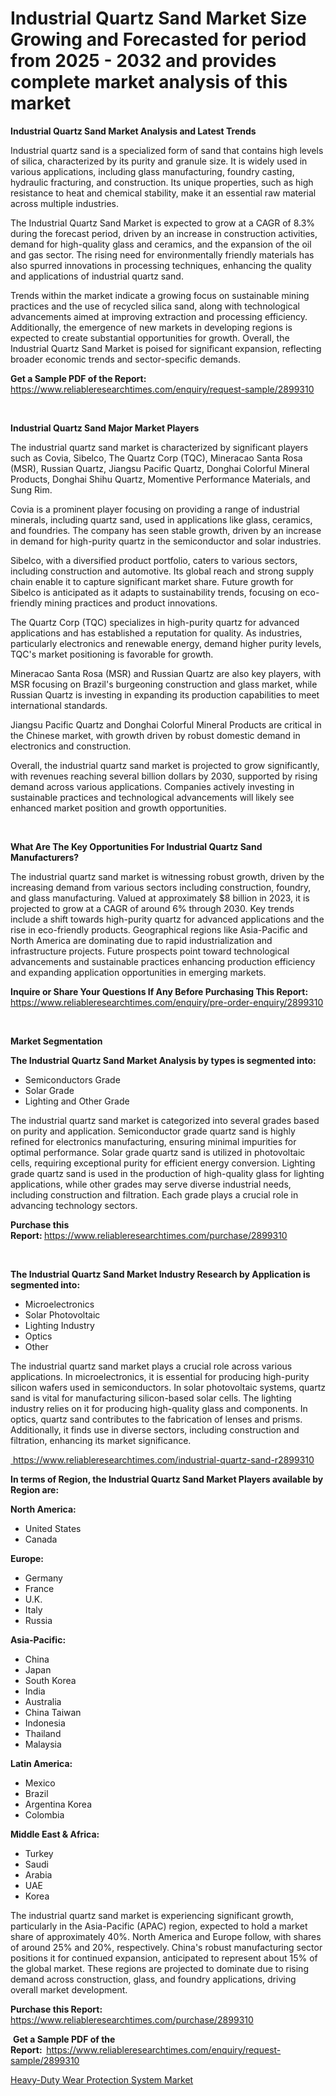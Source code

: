 <p><h1>Industrial Quartz Sand Market Size Growing and Forecasted for period from 2025 - 2032 and provides complete market analysis of this market</h1></p><p><strong>Industrial Quartz Sand Market Analysis and Latest Trends</strong></p>
<p><p>Industrial quartz sand is a specialized form of sand that contains high levels of silica, characterized by its purity and granule size. It is widely used in various applications, including glass manufacturing, foundry casting, hydraulic fracturing, and construction. Its unique properties, such as high resistance to heat and chemical stability, make it an essential raw material across multiple industries.</p><p>The Industrial Quartz Sand Market is expected to grow at a CAGR of 8.3% during the forecast period, driven by an increase in construction activities, demand for high-quality glass and ceramics, and the expansion of the oil and gas sector. The rising need for environmentally friendly materials has also spurred innovations in processing techniques, enhancing the quality and applications of industrial quartz sand.</p><p>Trends within the market indicate a growing focus on sustainable mining practices and the use of recycled silica sand, along with technological advancements aimed at improving extraction and processing efficiency. Additionally, the emergence of new markets in developing regions is expected to create substantial opportunities for growth. Overall, the Industrial Quartz Sand Market is poised for significant expansion, reflecting broader economic trends and sector-specific demands.</p></p>
<p><strong>Get a Sample PDF of the Report:&nbsp;</strong> <a href="https://www.reliableresearchtimes.com/enquiry/request-sample/2899310?utm_campaign=3358&utm_medium=2&utm_source=Github&utm_content=ia&utm_term=15032025&utm_id=industrial-quartz-sand">https://www.reliableresearchtimes.com/enquiry/request-sample/2899310</a></p>
<p>&nbsp;</p>
<p><strong>Industrial Quartz Sand Major Market Players</strong></p>
<p><p>The industrial quartz sand market is characterized by significant players such as Covia, Sibelco, The Quartz Corp (TQC), Mineracao Santa Rosa (MSR), Russian Quartz, Jiangsu Pacific Quartz, Donghai Colorful Mineral Products, Donghai Shihu Quartz, Momentive Performance Materials, and Sung Rim. </p><p>Covia is a prominent player focusing on providing a range of industrial minerals, including quartz sand, used in applications like glass, ceramics, and foundries. The company has seen stable growth, driven by an increase in demand for high-purity quartz in the semiconductor and solar industries. </p><p>Sibelco, with a diversified product portfolio, caters to various sectors, including construction and automotive. Its global reach and strong supply chain enable it to capture significant market share. Future growth for Sibelco is anticipated as it adapts to sustainability trends, focusing on eco-friendly mining practices and product innovations. </p><p>The Quartz Corp (TQC) specializes in high-purity quartz for advanced applications and has established a reputation for quality. As industries, particularly electronics and renewable energy, demand higher purity levels, TQC's market positioning is favorable for growth. </p><p>Mineracao Santa Rosa (MSR) and Russian Quartz are also key players, with MSR focusing on Brazil's burgeoning construction and glass market, while Russian Quartz is investing in expanding its production capabilities to meet international standards. </p><p>Jiangsu Pacific Quartz and Donghai Colorful Mineral Products are critical in the Chinese market, with growth driven by robust domestic demand in electronics and construction. </p><p>Overall, the industrial quartz sand market is projected to grow significantly, with revenues reaching several billion dollars by 2030, supported by rising demand across various applications. Companies actively investing in sustainable practices and technological advancements will likely see enhanced market position and growth opportunities.</p></p>
<p>&nbsp;</p>
<p><strong>What Are The Key Opportunities For Industrial Quartz Sand Manufacturers?</strong></p>
<p><p>The industrial quartz sand market is witnessing robust growth, driven by the increasing demand from various sectors including construction, foundry, and glass manufacturing. Valued at approximately $8 billion in 2023, it is projected to grow at a CAGR of around 6% through 2030. Key trends include a shift towards high-purity quartz for advanced applications and the rise in eco-friendly products. Geographical regions like Asia-Pacific and North America are dominating due to rapid industrialization and infrastructure projects. Future prospects point toward technological advancements and sustainable practices enhancing production efficiency and expanding application opportunities in emerging markets.</p></p>
<p><strong>Inquire or Share Your Questions If Any Before Purchasing This Report:</strong> <a href="https://www.reliableresearchtimes.com/enquiry/pre-order-enquiry/2899310?utm_campaign=3358&utm_medium=2&utm_source=Github&utm_content=ia&utm_term=15032025&utm_id=industrial-quartz-sand">https://www.reliableresearchtimes.com/enquiry/pre-order-enquiry/2899310</a></p>
<p>&nbsp;</p>
<p><strong>Market Segmentation</strong></p>
<p><strong>The Industrial Quartz Sand Market Analysis by types is segmented into:</strong></p>
<p><ul><li>Semiconductors Grade</li><li>Solar Grade</li><li>Lighting and Other Grade</li></ul></p>
<p><p>The industrial quartz sand market is categorized into several grades based on purity and application. Semiconductor grade quartz sand is highly refined for electronics manufacturing, ensuring minimal impurities for optimal performance. Solar grade quartz sand is utilized in photovoltaic cells, requiring exceptional purity for efficient energy conversion. Lighting grade quartz sand is used in the production of high-quality glass for lighting applications, while other grades may serve diverse industrial needs, including construction and filtration. Each grade plays a crucial role in advancing technology sectors.</p></p>
<p><strong>Purchase this Report:&nbsp;</strong><a href="https://www.reliableresearchtimes.com/purchase/2899310?utm_campaign=3358&utm_medium=2&utm_source=Github&utm_content=ia&utm_term=15032025&utm_id=industrial-quartz-sand">https://www.reliableresearchtimes.com/purchase/2899310</a></p>
<p>&nbsp;</p>
<p><strong>The Industrial Quartz Sand Market Industry Research by Application is segmented into:</strong></p>
<p><ul><li>Microelectronics</li><li>Solar Photovoltaic</li><li>Lighting Industry</li><li>Optics</li><li>Other</li></ul></p>
<p><p>The industrial quartz sand market plays a crucial role across various applications. In microelectronics, it is essential for producing high-purity silicon wafers used in semiconductors. In solar photovoltaic systems, quartz sand is vital for manufacturing silicon-based solar cells. The lighting industry relies on it for producing high-quality glass and components. In optics, quartz sand contributes to the fabrication of lenses and prisms. Additionally, it finds use in diverse sectors, including construction and filtration, enhancing its market significance.</p></p>
<p><a href="https://www.reliableresearchtimes.com/industrial-quartz-sand-r2899310?utm_campaign=3358&utm_medium=2&utm_source=Github&utm_content=ia&utm_term=15032025&utm_id=industrial-quartz-sand">&nbsp;https://www.reliableresearchtimes.com/industrial-quartz-sand-r2899310</a></p>
<p><strong>In terms of Region, the Industrial Quartz Sand Market Players available by Region are:</strong></p>
<p>
    <p> <strong> North America: </strong>
        <ul>
            <li>United States</li>
            <li>Canada</li>
        </ul>
        </p> 
    <p> <strong> Europe: </strong>
        <ul>
            <li>Germany</li>
            <li>France</li>
            <li>U.K.</li>
            <li>Italy</li>
            <li>Russia</li>
        </ul>
        </p> 
    <p> <strong> Asia-Pacific: </strong>
        <ul>
            <li>China</li>
            <li>Japan</li>
            <li>South Korea</li>
            <li>India</li>
            <li>Australia</li>
            <li>China Taiwan</li>
            <li>Indonesia</li>
            <li>Thailand</li>
            <li>Malaysia</li>
        </ul>
        </p> 
    <p> <strong> Latin America: </strong>
        <ul>
            <li>Mexico</li>
            <li>Brazil</li>
            <li>Argentina Korea</li>
            <li>Colombia</li>
        </ul>
        </p> 
    <p> <strong> Middle East & Africa: </strong>
        <ul>
            <li>Turkey</li>
            <li>Saudi</li>
            <li>Arabia</li>
            <li>UAE</li>
            <li>Korea</li>
        </ul>
    </p>
    </p>
<p><p>The industrial quartz sand market is experiencing significant growth, particularly in the Asia-Pacific (APAC) region, expected to hold a market share of approximately 40%. North America and Europe follow, with shares of around 25% and 20%, respectively. China's robust manufacturing sector positions it for continued expansion, anticipated to represent about 15% of the global market. These regions are projected to dominate due to rising demand across construction, glass, and foundry applications, driving overall market development.</p></p>
<p><strong>Purchase this Report: </strong><a href="https://www.reliableresearchtimes.com/purchase/2899310?utm_campaign=3358&utm_medium=2&utm_source=Github&utm_content=ia&utm_term=15032025&utm_id=industrial-quartz-sand">https://www.reliableresearchtimes.com/purchase/2899310</a></p>
<p>&nbsp;<strong>Get a Sample PDF of the Report:&nbsp;&nbsp;</strong><a href="https://www.reliableresearchtimes.com/enquiry/request-sample/2899310?utm_campaign=3358&utm_medium=2&utm_source=Github&utm_content=ia&utm_term=15032025&utm_id=industrial-quartz-sand">https://www.reliableresearchtimes.com/enquiry/request-sample/2899310</a></p>
<p><strong></strong></p>
<p><p><a href="https://github.com/samesdufloiw/Market-Research-Report-List-1/blob/main/heavy-duty-wear-protection-system-market.md?utm_campaign=3358&utm_medium=2&utm_source=Github&utm_content=ia&utm_term=15032025&utm_id=industrial-quartz-sand">Heavy-Duty Wear Protection System Market</a></p></p>